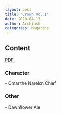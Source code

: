 ```yaml
---
layout: post
title: "Crown Vol.1"
date: 2020-04-13
author: Archiash
categories: Magazine
---
```


<h2>Content</h2>

<a href="archiash.github.io/pdfs/Crown-Vol.1.pdf" target="_blank">PDF.</a>

<h3>Character</h3>
- Omar the Narelon Chief
<h3>Other</h3>
- Dawnflower Ale

